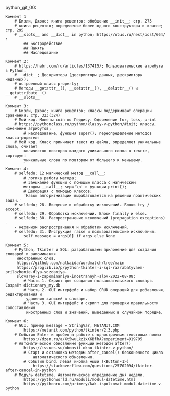 
python_git_00:
	
	Коммент 1
		# Бизли, Джонс; книга рецептов; обобщение __init__; стр. 275
		# книга рецептов; определение более одного конструктора в классе; стр. 295
		# __slots__ and __dict__ in python; https://otus.ru/nest/post/664/ :
			## Быстродействие
			## Память
			## Наследование
			
	Коммент 2:
		# https://habr.com/ru/articles/137415/; Пользовательские атрибуты в Python.
		# __dict__; Дескрипторы (дескрипторы данных, дескрипторы неданных);
		# встроенный класс property;
		# Методы __getattr__(), __setattr__(), __delattr__() и __getattribute__()
		# __slots__
	
	Коммент 3:
		# Бизли, Джонс; книга рецептов; классы поддерживают операции сравнения; стр. 323(324)
		# Мой код. Монеты coin по Геддису. Оформление for, toss, print
		# https://pythonclass.ru/python/klassy-v-python/#init; классы, изменение атрибутов;
			# наследование, функция super(); переопределение методов класса-родителя
		# Мой код. Класс принимает текст из файла, определяет уникальные слова, считает 
			количество повторов каждого уникального слова в тексте, сортирует 
			уникальные слова по повторам от большего к меньшему.
			
	Коммент 4:
		# selfedu; 12 магический метод __call__:
			# логика работы метода;
			# Замыкание функции с помощью класса с магическим
			методом __call__; sep='\n' в функции print();
			# Декорация с помощью классов;
			'Навык алгоритмизации вырабатывается на решении практических задач.'
		# selfedu; 28. Введение в обработку исключений. Блоки try / except.
		# selfedu; 29. Обработка исключений. Блоки finally и else.
		# selfedu; 30. Распространение исключений (propagation exceptions) - 
		- механизм распространения и обработки исключений.
		# selfedu; 31. Инструкция raise и пользовательские исключения.
			self.message = args[0] if args else None
			
	Коммент 5:
		# Python, Tkinter и SQL: разрабатываем приложение для создания словарей и запоминания 
		 иностранных слов.
		 https://github.com/natkaida/wordmatch/tree/main
		 https://proglib.io/p/python-tkinter-i-sql-razrabatyvaem-prilozhenie-dlya-sozdaniya-
		 slovarey-i-zapominaniya-inostrannyh-slov-2022-08-08:
			# Часть 1. Скрипт для создания пользовательского словаря. Создаёт dictionary_my.db
			# Часть 2. GUI интерфейс и набор CRUD операций для добавления, редактирования и
			 удаления записей в словаре.
			# Часть 3. GUI интерфейс и скрипт для проверки правильности сопоставления 
			 иностранных слов и значений, выведенных в случайном порядке.
			 
	Коммент 6:
		# GUI, пример message = StringVar, METANIT.COM
			https://metanit.com/python/tkinter/2.3.php
		# События Enter и пробел в работе с однострочным текстовым полем
			https://dzen.ru/a/Xt5wuLkz1xX6BfhA?experiment=919795
		# Автоматическое обновление функции методом after()
			https://issues.su/obnovit-okno-tkinter-v-python/
			# Старт и остановка методом after_cancel() безконечного цикла
				автоматического обновления.
			# События bind. Левая кнопка мыши (<Button-1>)
				https://stackoverflow.com/questions/25702094/tkinter-after-cancel-in-python
		# Модуль datetime. Автоматическое определение дня недели.
			https://pythonworld.ru/moduli/modul-datetime.html
			https://pythonru.com/primery/kak-ispolzovat-modul-datetime-v-python
